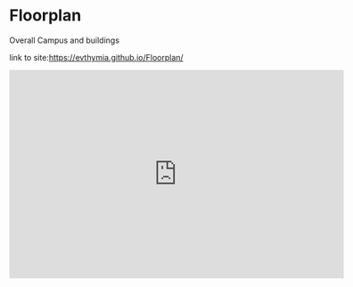 # Floorplan
Overall Campus and buildings

link to site:https://evthymia.github.io/Floorplan/

<iframe title="Campus_All Buildings_Filtered Rooms" width="600" height="373.5" src="https://app.powerbi.com/view?r=eyJrIjoiYjRmZmJhMDgtZjEzNS00ZTE2LTliMzQtMzA4ZjdmMDcwNjMzIiwidCI6ImYyMTU2NzljLWQ2ZGItNGFiZi05NmNlLTM5NWZmN2MyOTZiMCIsImMiOjh9&pageName=ReportSectionce0f728d0399f3f43a8b" frameborder="0" allowFullScreen="true"></iframe>
